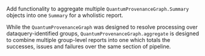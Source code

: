 Add functionality to aggregate multiple `QuantumProvenanceGraph.Summary`
objects into one `Summary` for a wholistic report.

While the `QuantumProvenanceGraph` was designed to resolve processing over
dataquery-identified groups, `QuantumProvenanceGraph.aggregate` is designed to
combine multiple group-level reports into one which totals the successes,
issues and failures over the same section of pipeline.